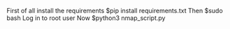 First of all install the requirements $pip install requirements.txt
Then $sudo bash
Log in to root user
Now $python3 nmap_script.py
